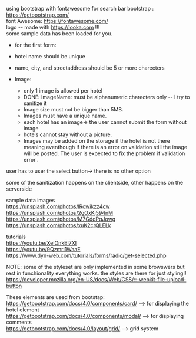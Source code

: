 using bootstrap with fontawesome for search bar
bootstrap : https://getbootstrap.com/  
font Awesome: https://fontawesome.com/  
logo -- made with https://looka.com !!!   
some sample data has been loaded for you.

* for the first form:  
 *  hotel name should be unique
 
 *  name, city, and streetaddress should be 5 or more charecters 
 *  Image:   
    * only 1 image is allowed per hotel   
    * DONE: ImageName: must be alphanumeric charecters only -- I try to sanitize it  
    * Image size must not be bigger than 5MB.  
    * Images must have a unique name.  
    * each hotel has an image-> the user cannot submit the form without image 
    * hotels cannot stay without a picture. 
    * Images may be added on the storage if the hotel is not there meaning eventhough if there is an error on validation still the image will be posted. The user is expected to fix the problem if validation error . 


user has to user the select button-> there is no other option

some of the sanitization happens on the clientside, other happens on the serverside

sample data images  
https://unsplash.com/photos/lRowikzz4cw   
https://unsplash.com/photos/2gOxKj594nM   
https://unsplash.com/photos/M7GddPqJowg   
https://unsplash.com/photos/xuK2crQLELk   


tutorials  
https://youtu.be/XeiOnkEI7XI  
https://youtu.be/9Qzmri1WaaE  
https://www.dyn-web.com/tutorials/forms/radio/get-selected.php

NOTE: some of the styleset are only implemented in some browswers but rest in funchionality everything works. the styles are there for just styling!!    
https://developer.mozilla.org/en-US/docs/Web/CSS/::-webkit-file-upload-button
    

These elements are used from bootstap:  
https://getbootstrap.com/docs/4.0/components/card/  --> for displaying the hotel element  
https://getbootstrap.com/docs/4.0/components/modal/ --> for displaying comments  
https://getbootstrap.com/docs/4.0/layout/grid/ --> grid system



